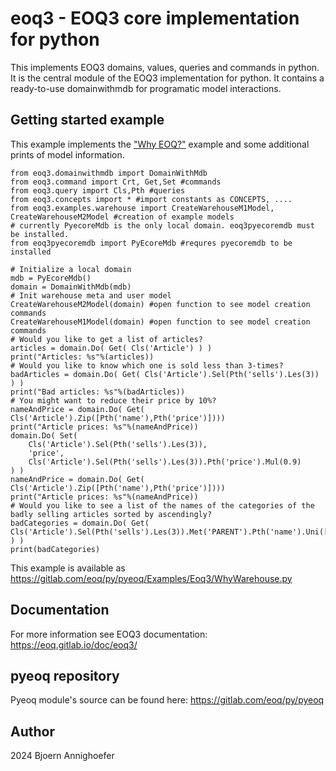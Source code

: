 # eoq3 - EOQ3 core implementation for python

This implements EOQ3 domains, values, queries and commands in python. 
It is the central module of the EOQ3 implementation for python. 
It contains a ready-to-use domainwithmdb for programatic model interactions.

## Getting started example 

This example implements the ["Why EOQ?"](https://eoq.gitlab.io/doc/eoq3/10_eoq.html#why-eoq-an-application-example) example and some additional prints of model information.

    from eoq3.domainwithmdb import DomainWithMdb
    from eoq3.command import Crt, Get,Set #commands
    from eoq3.query import Cls,Pth #queries
    from eoq3.concepts import * #import constants as CONCEPTS, ....
    from eoq3.examples.warehouse import CreateWarehouseM1Model, CreateWarehouseM2Model #creation of example models
    # currently PyecoreMdb is the only local domain. eoq3pyecoremdb must be installed.
	from eoq3pyecoremdb import PyEcoreMdb #requres pyecoremdb to be installed
    
	# Initialize a local domain
	mdb = PyEcoreMdb()
	domain = DomainWithMdb(mdb)
	# Init warehouse meta and user model
	CreateWarehouseM2Model(domain) #open function to see model creation commands
	CreateWarehouseM1Model(domain) #open function to see model creation commands
	# Would you like to get a list of articles?
	articles = domain.Do( Get( Cls('Article') ) )
	print("Articles: %s"%(articles))
	# Would you like to know which one is sold less than 3-times?
	badArticles = domain.Do( Get( Cls('Article').Sel(Pth('sells').Les(3)) ) )
	print("Bad articles: %s"%(badArticles))
	# You might want to reduce their price by 10%?
	nameAndPrice = domain.Do( Get( Cls('Article').Zip([Pth('name'),Pth('price')])))
	print("Article prices: %s"%(nameAndPrice))
	domain.Do( Set( 
		Cls('Article').Sel(Pth('sells').Les(3)),
		'price',
		Cls('Article').Sel(Pth('sells').Les(3)).Pth('price').Mul(0.9) 
	) )
	nameAndPrice = domain.Do( Get( Cls('Article').Zip([Pth('name'),Pth('price')])))
	print("Article prices: %s"%(nameAndPrice))
	# Would you like to see a list of the names of the categories of the badly selling articles sorted by ascendingly?
	badCategories = domain.Do( Get( Cls('Article').Sel(Pth('sells').Les(3)).Met('PARENT').Pth('name').Uni([]).Idx('SORTASC') ) )
	print(badCategories)
		
This example is available as  https://gitlab.com/eoq/py/pyeoq/Examples/Eoq3/WhyWarehouse.py

## Documentation

For more information see EOQ3 documentation: https://eoq.gitlab.io/doc/eoq3/

## pyeoq repository

Pyeoq module's source can be found here: https://gitlab.com/eoq/py/pyeoq

## Author

2024 Bjoern Annighoefer


